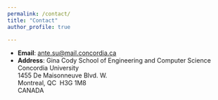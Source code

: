 ```yaml
---
permalink: /contact/
title: "Contact"
author_profile: true

---
```

- **Email**:
  ante.su@mail.concordia.ca  
- **Address**:
  Gina Cody School of Engineering and Computer Science  
  Concordia University  
  1455 De Maisonneuve Blvd. W.  
  Montreal, QC  H3G 1M8  
  CANADA  
